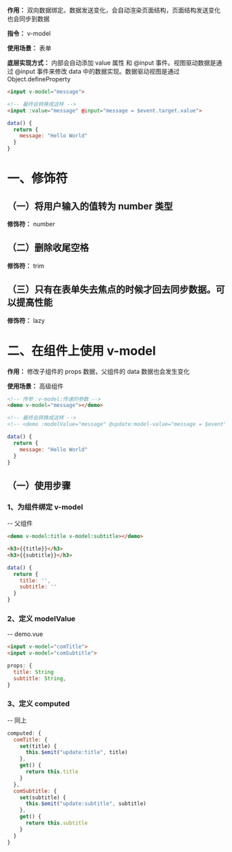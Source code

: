 **作用：** 双向数据绑定。数据发送变化，会自动渲染页面结构，页面结构发送变化也会同步到数据

**指令：** v-model

**使用场景：** 表单

**底层实现方式：** 内部会自动添加 value 属性 和 @input 事件。视图驱动数据是通过 @input 事件来修改 data 中的数据实现。数据驱动视图是通过 Object.defineProperty
  ```html
  <input v-model="message">

  <!-- 最终会转换成这样 -->
  <input :value="message" @input="message = $event.target.value">
  ```

  ```js
  data() {
    return {
      message: "Hello World"
    }
  }
  ```

# 一、修饰符
  ## （一）将用户输入的值转为 number 类型
  **修饰符：** number

  ## （二）删除收尾空格
  **修饰符：** trim

  ## （三）只有在表单失去焦点的时候才回去同步数据。可以提高性能
  **修饰符：** lazy

# 二、在组件上使用 v-model
  **作用：** 修改子组件的 props 数据，父组件的 data 数据也会发生变化

  **使用场景：** 高级组件

  ```html
  <!-- 传参：v-model:传递的参数 -->
  <demo v-model="message"></demo>

  <!-- 最终会转换成这样 -->
  <!-- <demo :modelValue="message" @update:model-value="message = $event"> -->
  ```

  ```js
  data() {
    return {
      message: "Hello World"
    }
  }
  ```
 
  ## （一）使用步骤
  ### 1、为组件绑定 v-model
  -- 父组件
  ```html
  <demo v-model:title v-model:subtitle></demo>

  <h3>{{title}}</h3>
  <h3>{{subtitle}}</h3>
  ```

  ```js
  data() {
    return {
      title: '',
      subtitle: ''
    }
  }
  ```

  ### 2、定义 modelValue
  -- demo.vue
  ```html
  <input v-model="comTitle">
  <input v-model="comSubtitle">
  ```

  ```js
  props: {
    title: String
    subtitle: String,
  }
  ```

  ### 3、定义 computed
  -- 同上
  ```js
  computed: {
    comTitle: {
      set(title) {
        this.$emit("update:title", title)
      },
      get() {
        return this.title
      }
    },
    comSubtitle: {
      set(subtitle) {
        this.$emit("update:subtitle", subtitle)
      },
      get() {
        return this.subtitle
      }
    }
  }
  ```